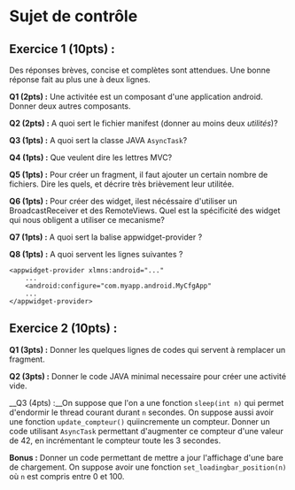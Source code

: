 Sujet de contrôle
=================

Exercice 1 (10pts) :
------------

Des réponses brèves, concise et complètes sont attendues.
Une bonne réponse fait au plus une à deux lignes.

__Q1 (2pts) :__ Une activitée est un composant d'une application android. Donner deux autres composants.

__Q2  (2pts) :__ A quoi sert le fichier manifest (donner au moins deux *utilités*)?

__Q3 (1pts) :__ A quoi sert la classe JAVA `AsyncTask`?

__Q4 (1pts) :__ Que veulent dire les lettres MVC?

__Q5 (1pts) :__ Pour créer un fragment, il faut ajouter un certain nombre de fichiers. Dire les quels, et décrire très brièvement leur utilitée.

__Q6 (1pts) :__ Pour créer des widget, ilest nécéssaire d'utiliser un BroadcastReceiver et des RemoteViews. Quel est la spécificité des widget qui nous obligent
a utiliser ce mecanisme?

__Q7 (1pts) :__ A quoi sert la balise appwidget-provider ?

__Q8 (1pts) :__ A quoi servent les lignes suivantes ?
```
<appwidget-provider xlmns:android="..."
    ...
    <android:configure="com.myapp.android.MyCfgApp"
	...
</appwidget-provider>
```

Exercice 2 (10pts) :
------------
__Q1 (3pts) :__ Donner  les quelques lignes de codes qui servent à remplacer un fragment.

__Q2 (3pts) :__ Donner le code JAVA minimal necessaire pour créer une activité vide.

__Q3 (4pts) :__On suppose que l'on a une fonction `sleep(int n)` qui permet d'endormir le thread courant durant `n` secondes. On suppose aussi avoir
une fonction `update_compteur()` quiincremente un compteur. Donner un code utilisant
`AsyncTask` permettant d'augmenter ce compteur d'une valeur de 42, en incrémentant le compteur toute les 3 secondes.

__Bonus :__ Donner un code permettant de mettre a jour l'affichage d'une bare de chargement. On suppose avoir  une fonction `set_loadingbar_position(n)`
où `n` est compris entre 0 et 100.
